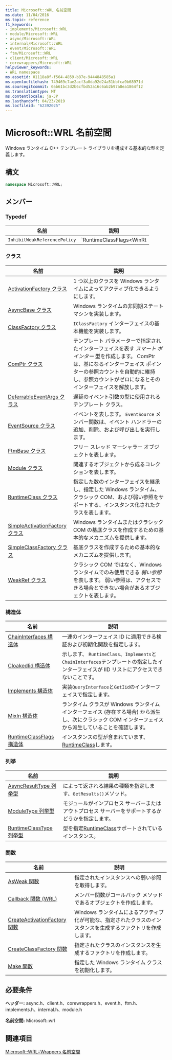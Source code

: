 ```yaml
---
title: Microsoft::WRL 名前空間
ms.date: 11/04/2016
ms.topic: reference
f1_keywords:
- implements/Microsoft::WRL
- module/Microsoft::WRL
- async/Microsoft::WRL
- internal/Microsoft::WRL
- event/Microsoft::WRL
- ftm/Microsoft::WRL
- client/Microsoft::WRL
- corewrappers/Microsoft::WRL
helpviewer_keywords:
- WRL namespace
ms.assetid: 01118a8f-f564-4859-b87e-9444848585a1
ms.openlocfilehash: 749469c7ae2acf3a0da92d24a51bbfca9b68971d
ms.sourcegitcommit: 0ab61bc3d2b6cfbd52a16c6ab2b97a8ea1864f12
ms.translationtype: MT
ms.contentlocale: ja-JP
ms.lasthandoff: 04/23/2019
ms.locfileid: "62392025"
---
```

# <a name="microsoftwrl-namespace"></a>Microsoft::WRL 名前空間

Windows ランタイム C++ テンプレート ライブラリを構成する基本的な型を定義します。

## <a name="syntax"></a>構文

```cpp
namespace Microsoft::WRL;
```

## <a name="members"></a>メンバー

### <a name="typedefs"></a>Typedef

|名前|説明|
|----------|-----------------|
|`InhibitWeakReferencePolicy`|`RuntimeClassFlags<WinRt | InhibitWeakReference>`|

### <a name="classes"></a>クラス

|名前|説明|
|----------|-----------------|
|[ActivationFactory クラス](activationfactory-class.md)|1 つ以上のクラスを Windows ランタイムによってアクティブ化できるようにします。|
|[AsyncBase クラス](asyncbase-class.md)|Windows ランタイムの非同期ステート マシンを実装します。|
|[ClassFactory クラス](classfactory-class.md)|`IClassFactory` インターフェイスの基本機能を実装します。|
|[ComPtr クラス](comptr-class.md)|テンプレート パラメーターで指定されたインターフェイスを表す *スマート ポインター* 型を作成します。 ComPtr は、基になるインターフェイス ポインターの参照カウントを自動的に維持し、参照カウントがゼロになるとそのインターフェイスを解放します。|
|[DeferrableEventArgs クラス](deferrableeventargs-class.md)|遅延のイベント引数の型に使用されるテンプレート クラス。|
|[EventSource クラス](eventsource-class.md)|イベントを表します。 `EventSource` メンバー関数は、イベント ハンドラーの追加、削除、および呼び出しを実行します。|
|[FtmBase クラス](ftmbase-class.md)|フリー スレッド マーシャラー オブジェクトを表します。|
|[Module クラス](module-class.md)|関連するオブジェクトから成るコレクションを表します。|
|[RuntimeClass クラス](runtimeclass-class.md)|指定した数のインターフェイスを継承し、指定した Windows ランタイム、クラシック COM、および弱い参照をサポートする、インスタンス化されたクラスを表します。|
|[SimpleActivationFactory クラス](simpleactivationfactory-class.md)|Windows ランタイムまたはクラシック COM の基底クラスを作成するための基本的なメカニズムを提供します。|
|[SimpleClassFactory クラス](simpleclassfactory-class.md)|基底クラスを作成するための基本的なメカニズムを提供します。|
|[WeakRef クラス](weakref-class.md)|クラシック COM ではなく、Windows ランタイムでのみ使用できる *弱い参照* を表します。 弱い参照は、アクセスできる場合とできない場合があるオブジェクトを表します。|

### <a name="structures"></a>構造体

|名前|説明|
|----------|-----------------|
|[ChainInterfaces 構造体](chaininterfaces-structure.md)|一連のインターフェイス ID に適用できる検証および初期化関数を指定します。|
|[CloakedIid 構造体](cloakediid-structure.md)|示します、 `RuntimeClass`、`Implements`と`ChainInterfaces`テンプレートの指定したインターフェイスが IID リストにアクセスできないことです。|
|[Implements 構造体](implements-structure.md)|実装`QueryInterface`と`GetIid`のインターフェイスで指定します。|
|[MixIn 構造体](mixin-structure.md)|ランタイム クラスが Windows ランタイム インターフェイス (存在する場合) から派生し、次にクラシック COM インターフェイスから派生していることを確認します。|
|[RuntimeClassFlags 構造体](runtimeclassflags-structure.md)|インスタンスの型が含まれています、 [RuntimeClass](runtimeclass-class.md)します。|

### <a name="enumerations"></a>列挙

|名前|説明|
|----------|-----------------|
|[AsyncResultType 列挙型](asyncresulttype-enumeration.md)|によって返される結果の種類を指定します、`GetResults()`メソッド。|
|[ModuleType 列挙型](moduletype-enumeration.md)|モジュールがインプロセス サーバーまたはアウトプロセス サーバーをサポートするかどうかを指定します。|
|[RuntimeClassType 列挙型](runtimeclasstype-enumeration.md)|型を指定[RuntimeClass](runtimeclass-class.md)サポートされているインスタンス。|

### <a name="functions"></a>関数

|名前|説明|
|----------|-----------------|
|[AsWeak 関数](asweak-function.md)|指定されたインスタンスへの弱い参照を取得します。|
|[Callback 関数 (WRL)](callback-function-wrl.md)|メンバー関数がコールバック メソッドであるオブジェクトを作成します。|
|[CreateActivationFactory 関数](createactivationfactory-function.md)|Windows ランタイムによるアクティブ化が可能な、指定されたクラスのインスタンスを生成するファクトリを作成します。|
|[CreateClassFactory 関数](createclassfactory-function.md)|指定されたクラスのインスタンスを生成するファクトリを作成します。|
|[Make 関数](make-function.md)|指定した Windows ランタイム クラスを初期化します。|

## <a name="requirements"></a>必要条件

**ヘッダー:** async.h、client.h、corewrappers.h、event.h、ftm.h、implements.h、internal.h、module.h

**名前空間:** Microsoft::wrl

## <a name="see-also"></a>関連項目

[Microsoft::WRL::Wrappers 名前空間](microsoft-wrl-wrappers-namespace.md)